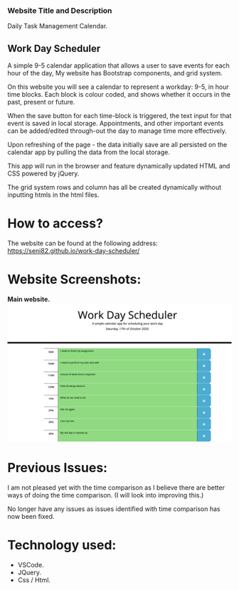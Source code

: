 ### Website Title and Description
Daily Task Management Calendar.


## Work Day Scheduler
 A simple 9-5 calendar application that allows a user to save events for each hour of the day, My website has Bootstrap components, and grid system.

On this website you will see a calendar to represent a workday: 9-5, in hour time blocks. Each block is colour coded, and shows whether it occurs in the past, present or future. 

When the save button for each time-block is triggered, the text input for that event is saved in local storage. Appointments, and other important events can be added/edited through-out the day to manage time more effectively.


Upon refreshing of the page - the data initially save are all persisted on the calendar app by pulling the data from the local storage.


This app will run in the browser and feature dynamically updated HTML and CSS powered by jQuery.


The grid system rows and column has all be created dynamically without inputting htmls in the html files.


# How to access?
The website can be found at the following address: https://seni82.github.io/work-day-scheduler/


# Website Screenshots:

**Main website.**
!["Main Website Page"](./Screenshots/mainPage.jpg?raw=true  "Website Main Page.")



# Previous Issues:
I am not pleased yet with the time comparison as I believe there are better ways of doing the time comparison. (I will look into improving this.)



No longer have any issues as issues identified with time comparison has now been fixed.


# Technology used:
   - VSCode.
   - JQuery.
   - Css / Html.


